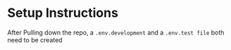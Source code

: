 # Setup Instructions
After Pulling down the repo, a `.env.development` and a `.env.test file` both need to be created
